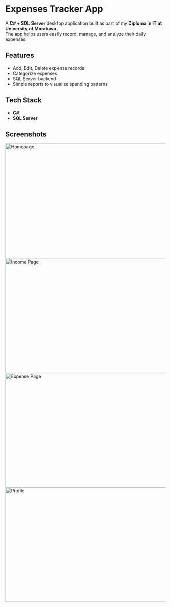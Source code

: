﻿# Expenses Tracker App

A **C# + SQL Server** desktop application built as part of my **Diploma in IT at University of Moratuwa**.  
The app helps users easily record, manage, and analyze their daily expenses.

## Features

- Add, Edit, Delete expense records
- Categorize expenses
- SQL Server backend
- Simple reports to visualize spending patterns

## Tech Stack

- **C#**
- **SQL Server**

## Screenshots

<img width="624" height="359" alt="Homepage" src="https://github.com/user-attachments/assets/c28d424a-b85d-48fc-b61b-eda30d32cf5a" />
<img width="624" height="358" alt="Income Page" src="https://github.com/user-attachments/assets/baf89c60-c145-442d-9e74-4c92f8b7d129" />
<img width="624" height="358" alt="Expense Page" src="https://github.com/user-attachments/assets/2780e6f2-59e7-4854-a233-359fe85c956b" />
<img width="624" height="358" alt="Profile" src="https://github.com/user-attachments/assets/b2c03ff4-716f-4cec-9cfb-2da79f63ab50" />

